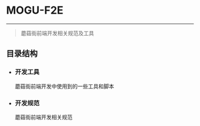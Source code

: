 # MOGU-F2E
---

> 蘑菇街前端开发相关规范及工具 


## 目录结构

* ### 开发工具 

	蘑菇街前端开发中使用到的一些工具和脚本
	
* ### 开发规范

	蘑菇街前端开发相关规范

